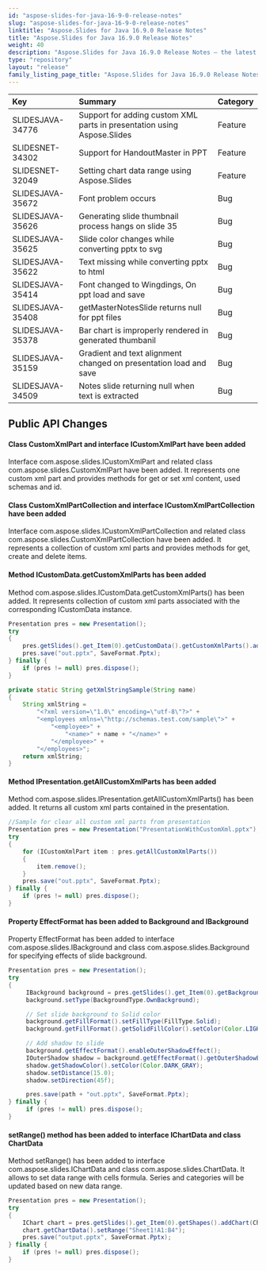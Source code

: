 ```yaml
---
id: "aspose-slides-for-java-16-9-0-release-notes"
slug: "aspose-slides-for-java-16-9-0-release-notes"
linktitle: "Aspose.Slides for Java 16.9.0 Release Notes"
title: "Aspose.Slides for Java 16.9.0 Release Notes"
weight: 40
description: "Aspose.Slides for Java 16.9.0 Release Notes – the latest updates and fixes."
type: "repository"
layout: "release"
family_listing_page_title: "Aspose.Slides for Java 16.9.0 Release Notes"
---
```


|**Key** |**Summary** |**Category** |
| :- | :- | :- |
|SLIDESJAVA-34776|Support for adding custom XML parts in presentation using Aspose.Slides|Feature|
|SLIDESNET-34302|Support for HandoutMaster in PPT|Feature|
|SLIDESNET-32049|Setting chart data range using Aspose.Slides|Feature|
|SLIDESJAVA-35672|Font problem occurs|Bug|
|SLIDESJAVA-35626|Generating slide thumbnail process hangs on slide 35|Bug|
|SLIDESJAVA-35625|Slide color changes while converting pptx to svg|Bug|
|SLIDESJAVA-35622|Text missing while converting pptx to html|Bug|
|SLIDESJAVA-35414|Font changed to Wingdings, On ppt load and save|Bug|
|SLIDESJAVA-35408|getMasterNotesSlide returns null for ppt files|Bug|
|SLIDESJAVA-35378|Bar chart is improperly rendered in generated thumbanil|Bug|
|SLIDESJAVA-35159|Gradient and text alignment changed on presentation load and save|Bug|
|SLIDESJAVA-34509|Notes slide returning null when text is extracted|Bug|

## **Public API Changes**

#### **Class CustomXmlPart and interface ICustomXmlPart have been added**
Interface com.aspose.slides.ICustomXmlPart and related class com.aspose.slides.CustomXmlPart have been added. It represents one custom xml part and provides methods for get or set xml content, used schemas and id.

#### **Class CustomXmlPartCollection and interface ICustomXmlPartCollection have been added**
Interface com.aspose.slides.ICustomXmlPartCollection and related class com.aspose.slides.CustomXmlPartCollection have been added. It represents a collection of custom xml parts and provides methods for get, create and delete items.

#### **Method ICustomData.getCustomXmlParts has been added**
Method com.aspose.slides.ICustomData.getCustomXmlParts() has been added. It represents collection of custom xml parts associated with the corresponding ICustomData instance.

``` java
Presentation pres = new Presentation();
try
{
    pres.getSlides().get_Item(0).getCustomData().getCustomXmlParts().add(getXmlStringSample("John Doe")); //add new custom xml to slide custom data
    pres.save("out.pptx", SaveFormat.Pptx);
} finally {
    if (pres != null) pres.dispose();
}

private static String getXmlStringSample(String name)
{
    String xmlString =
        "<?xml version=\"1.0\" encoding=\"utf-8\"?>" +
        "<employees xmlns=\"http://schemas.test.com/sample\">" +
            "<employee>" +
                "<name>" + name + "</name>" +
            "</employee>" +
        "</employees>";
    return xmlString;
}
```

#### **Method IPresentation.getAllCustomXmlParts has been added**
Method com.aspose.slides.IPresentation.getAllCustomXmlParts() has been added. It returns all custom xml parts contained in the presentation.

``` java
//Sample for clear all custom xml parts from presentation
Presentation pres = new Presentation("PresentationWithCustomXml.pptx");
try
{
    for (ICustomXmlPart item : pres.getAllCustomXmlParts())
    {
        item.remove();
    }
    pres.save("out.pptx", SaveFormat.Pptx);
} finally {
    if (pres != null) pres.dispose();
}
```

#### **Property EffectFormat has been added to Background and IBackground**
Property EffectFormat has been added to interface com.aspose.slides.IBackground and class com.aspose.slides.Background for specifying effects of slide background.

``` java
Presentation pres = new Presentation();
try
{
     IBackground background = pres.getSlides().get_Item(0).getBackground();
     background.setType(BackgroundType.OwnBackground);

     // Set slide background to Solid color
     background.getFillFormat().setFillType(FillType.Solid);
     background.getFillFormat().getSolidFillColor().setColor(Color.LIGHT_GRAY);

     // Add shadow to slide
     background.getEffectFormat().enableOuterShadowEffect();
     IOuterShadow shadow = background.getEffectFormat().getOuterShadowEffect();
     shadow.getShadowColor().setColor(Color.DARK_GRAY);
     shadow.setDistance(15.0);
     shadow.setDirection(45f);

     pres.save(path + "out.pptx", SaveFormat.Pptx);
} finally {
     if (pres != null) pres.dispose();
}
```

#### **setRange() method has been added to interface IChartData and class ChartData**
Method setRange() has been added to interface com.aspose.slides.IChartData and class com.aspose.slides.ChartData. It allows to set data range with cells formula. Series and categories will be updated based on new data range.

``` java
Presentation pres = new Presentation();
try
{
    IChart chart = pres.getSlides().get_Item(0).getShapes().addChart(ChartType.Line, 10, 10, 400, 300);
    chart.getChartData().setRange("Sheet1!A1:B4");
    pres.save("output.pptx", SaveFormat.Pptx);
} finally {
    if (pres != null) pres.dispose();
}
```
